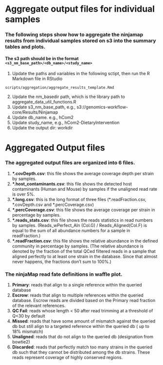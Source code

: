 Aggregate output files for individual samples
====================


### The following steps show how to aggregate the ninjamap results from individual samples stored on s3 into the summary tables and plots. 
#### The s3 path should be in the format `<s3_nm_base_path>/<db_name>/<study_name>`

1. Update the paths and variables in the following sctipt, then run the R Markdown file in RStudio
```{bash}
scripts/aggregation/aggregate_results_template.Rmd
```
2. Update the nm_basedir path, which is the library path to aggregate_data_util_functions.R
3. Update s3_nm_base_path, e.g., s3://genomics-workflow-core/Results/Ninjamap  
4. Update db_name. e.g., hCom2
5. Update study_name, e.g., hCom2-DietaryIntervention
6. Update the output dir: workdir

Aggregated Output files
====================

### The aggregated output files are organized into 6 files.

1. **\*.covDepth.csv**: this file shows the average coverage depth per strain by samples.
2. **\*.host_contaminants.csv**: this file shows the detected host contaminants (Human and Mouse) by samples if the unaligned read rate is over 5%.
3. **\*.long.csv**: this is the long format of three files (\*.readFraction.csv, \*.covDepth.csv and \*.percCoverage.csv)
4. **\*.percCoverage.csv**: this file shows the average coverage per strain in percentage by samples.
5. **\*.reads_stats.csv**: this file shows the reads statistics in read numbers by samples. (Reads_wPerfect_Aln (Col.G) / Reads_Aligned(Col.F) is equal to the sum of all abundance numbers for a sample in readFraction.)
6. **\*.readFraction.csv**: this file shows the relative abundance in the defined community in percentage by samples. (The relative abundance is denoted by the fraction of the total QCed filtered reads in a sample that aligned perfectly to at least one strain in the database. Since that almost never happens, the fractions don’t sum to 100%.)

### The ninjaMap read fate definitions in waffle plot.

1. **Primary**: reads that align to a single reference within the queried database
2. **Escrow**: reads that align to multiple references within the queried database. Escrow reads are divided based on the Primary read fraction of the relevant references.
3. **QC Fail**: reads whose length < 50 after read trimming at a threshold of Q<30 by default
4. **Missed**: reads that have some amount of mismatch against the queried db but still align to a targeted reference within the queried db ( up to 18% mismatch)
5. **Unaligned**: reads that do not align to the queried db (designation from bowtie2)
6. **Discarded**: reads that perfectly match too many strains in the queried db such that they cannot be distributed among the db strains. These reads represent coverage of highly conserved regions.
